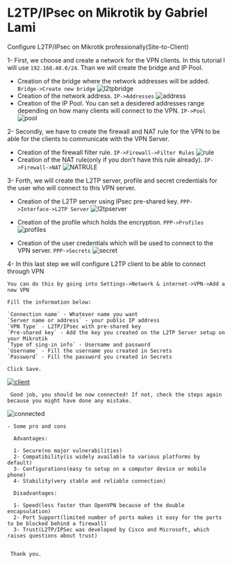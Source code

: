 # L2TP/IPsec on Mikrotik by Gabriel Lami
Configure L2TP/IPsec on Mikrotik professionally(Site-to-Client)

1- First, we choose and create a network for the VPN clients. In this tutorial I will use `192.168.40.0/24`. Than we will create the bridge and IP Pool.
 - Creation of the bridge where the network addresses will be added. `Bridge->Create new bridge`
![l2tpbridge](https://user-images.githubusercontent.com/44748406/192971144-8406add0-0f8f-4a55-9b3a-b39c7637295a.png)
 - Creation of the network address. `IP->Addresses`
![address](https://user-images.githubusercontent.com/44748406/192971770-d5320a7f-038b-440d-b770-afe521cc6f4a.png)
 - Creation of the IP Pool. You can set a desidered addresses range depending on how many clients will connect to the VPN. `IP->Pool`
![pool](https://user-images.githubusercontent.com/44748406/192972150-329adcf5-f06a-47e4-8c10-a905a8f8ac5b.png)

2- Secondly, we have to create the firewall and NAT rule for the VPN to be able for the clients to communicate with the VPN Server.

- Creation of the firewall filter rule. `IP->Firewall->Filter Rules`
![rule](https://user-images.githubusercontent.com/44748406/192972775-3efd60a8-3daf-4ce0-9536-180262cc6de2.png)
- Creation of the NAT rule(only if you don't have this rule already). `IP->Firewall->NAT`
![NATRULE](https://user-images.githubusercontent.com/44748406/192098130-ac7b040a-7afe-4d5c-94d7-da9df854b818.png)
  
 3- Forth, we will create the L2TP server, profile and secret credentials for the user who will connect to this VPN server.
 
  - Creation of the L2TP server using IPsec pre-shared key. `PPP->Interface->L2TP Server`
![l2tpserver](https://user-images.githubusercontent.com/44748406/192973268-1b25efae-35ee-446c-91b5-f12ed98b8e73.png)

  - Creation of the profile which holds the encryption. `PPP->Profiles`
![profiles](https://user-images.githubusercontent.com/44748406/192974310-71bc6ae5-c73c-45ee-bc34-b57b7a31bb15.png)

  - Creation of the user credentials which will be used to connect to the VPN server. `PPP->Secrets`
![secret](https://user-images.githubusercontent.com/44748406/192974649-e5020074-1fa6-4044-95e1-8b2fcb6902c0.png)

 4- In this last step we will configure L2TP client to be able to connect through VPN
 
    You can do this by going into Settings->Network & internet->VPN->Add a new VPN
    
    Fill the information below:
    
    `Connection name` - Whatever name you want
    `Server name or address` - your public IP address
    `VPN Type` - L2TP/IPsec with pre-shared key
    `Pre-shared key` - Add the key you created on the L2TP Server setup on your Mikrotik
    `Type of sing-in info` - Username and password
    `Username` - Fill the username you created in Secrets
    `Password` - Fill the password you created in Secrets
    
    Click Save.
 [   ![client](https://user-images.githubusercontent.com/44748406/192976313-ddf15e26-a470-4a66-9768-0cc4fdd1ce8f.png)](https://github.com/GabrielL92I/L2TP-IPsec-on-Mikrotik/issues/1#issuecomment-1261917704)
     
     Good job, you should be now connected! If not, check the steps again because you might have done any mistake.
  ![connected](https://user-images.githubusercontent.com/44748406/192976634-7b17902e-d7ae-479d-9cc1-212b612ee9ab.png)
     
     
    - Some pro and cons
    
      Advantages:
      
      1- Secure(no major vulnerabilities)
      2- Compatibility(is widely available to various platforms by default)
      3- Configurations(easy to setup on a computer device or mobile phone)
      4- Stability(very stable and reliable connection)
      
      Disadvantages:
      
      1- Speed(less faster than OpenVPN because of the double encapsulation)
      2- Port Support(limited number of ports makes it easy for the ports to be blocked behind a firewall) 
      3- Trust(L2TP/IPSec was developed by Cisco and Microsoft, which raises questions about trust)
     
      
     Thank you.

